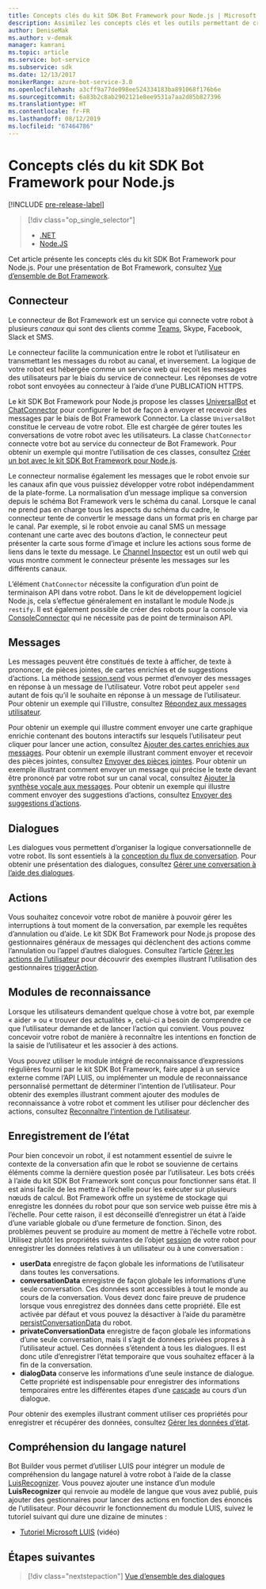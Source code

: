 ```yaml
---
title: Concepts clés du kit SDK Bot Framework pour Node.js | Microsoft Docs
description: Assimilez les concepts clés et les outils permettant de créer et de déployer les bots conversationnels disponibles dans le kit SDK Bot Framework pour Node.js.
author: DeniseMak
ms.author: v-demak
manager: kamrani
ms.topic: article
ms.service: bot-service
ms.subservice: sdk
ms.date: 12/13/2017
monikerRange: azure-bot-service-3.0
ms.openlocfilehash: a3cff9a77de098ee524334183ba891068f176b6e
ms.sourcegitcommit: 6a83b2c8ab2902121e8ee9531a7aa2d85b827396
ms.translationtype: HT
ms.contentlocale: fr-FR
ms.lasthandoff: 08/12/2019
ms.locfileid: "67464786"
---
```

# <a name="key-concepts-in-the-bot-framework-sdk-for-nodejs"></a>Concepts clés du kit SDK Bot Framework pour Node.js

[!INCLUDE [pre-release-label](../includes/pre-release-label-v3.md)]

> [!div class="op_single_selector"]
> - [.NET](../dotnet/bot-builder-dotnet-concepts.md)
> - [Node.JS](../nodejs/bot-builder-nodejs-concepts.md)

Cet article présente les concepts clés du kit SDK Bot Framework pour Node.js. Pour une présentation de Bot Framework, consultez [Vue d’ensemble de Bot Framework](../overview-introduction-bot-framework.md).

## <a name="connector"></a>Connecteur
Le connecteur de Bot Framework est un service qui connecte votre robot à plusieurs *canaux* qui sont des clients comme [Teams](https://docs.microsoft.com/microsoftteams/platform/concepts/bots/bots-create), Skype, Facebook, Slack et SMS. 

Le connecteur facilite la communication entre le robot et l’utilisateur en transmettant les messages du robot au canal, et inversement. La logique de votre robot est hébergée comme un service web qui reçoit les messages des utilisateurs par le biais du service de connecteur. Les réponses de votre robot sont envoyées au connecteur à l’aide d’une PUBLICATION HTTPS. 

Le kit SDK Bot Framework pour Node.js propose les classes [UniversalBot][UniversalBot] et [ChatConnector][ChatConnector] pour configurer le bot de façon à envoyer et recevoir des messages par le biais de Bot Framework Connector. La classe `UniversalBot` constitue le cerveau de votre robot. Elle est chargée de gérer toutes les conversations de votre robot avec les utilisateurs. La classe `ChatConnector` connecte votre bot au service du connecteur de Bot Framework.
Pour obtenir un exemple qui montre l’utilisation de ces classes, consultez [Créer un bot avec le kit SDK Bot Framework pour Node.js](bot-builder-nodejs-quickstart.md).

Le connecteur normalise également les messages que le robot envoie sur les canaux afin que vous puissiez développer votre robot indépendamment de la plate-forme. La normalisation d’un message implique sa conversion depuis le schéma Bot Framework vers le schéma du canal. Lorsque le canal ne prend pas en charge tous les aspects du schéma du cadre, le connecteur tente de convertir le message dans un format pris en charge par le canal. Par exemple, si le robot envoie au canal SMS un message contenant une carte avec des boutons d’action, le connecteur peut présenter la carte sous forme d’image et inclure les actions sous forme de liens dans le texte du message. Le [Channel Inspector][ChannelInspector] est un outil web qui vous montre comment le connecteur présente les messages sur les différents canaux.

L’élément `ChatConnector` nécessite la configuration d’un point de terminaison API dans votre robot. Dans le kit de développement logiciel Node.js, cela s’effectue généralement en installant le module Node.js `restify`. Il est également possible de créer des robots pour la console via [ConsoleConnector][ConsoleConnector] qui ne nécessite pas de point de terminaison API.

## <a name="messages"></a>Messages

Les messages peuvent être constitués de texte à afficher, de texte à prononcer, de pièces jointes, de cartes enrichies et de suggestions d’actions. La méthode [session.send][SessionSend] vous permet d’envoyer des messages en réponse à un message de l’utilisateur. Votre robot peut appeler `send` autant de fois qu’il le souhaite en réponse à un message de l’utilisateur. Pour obtenir un exemple qui l’illustre, consultez [Répondez aux messages utilisateur][RespondMessages].

Pour obtenir un exemple qui illustre comment envoyer une carte graphique enrichie contenant des boutons interactifs sur lesquels l’utilisateur peut cliquer pour lancer une action, consultez [Ajouter des cartes enrichies aux messages](bot-builder-nodejs-send-rich-cards.md). Pour obtenir un exemple illustrant comment envoyer et recevoir des pièces jointes, consultez [Envoyer des pièces jointes](bot-builder-nodejs-send-receive-attachments.md). Pour obtenir un exemple illustrant comment envoyer un message qui précise le texte devant être prononcé par votre robot sur un canal vocal, consultez [Ajouter la synthèse vocale aux messages](bot-builder-nodejs-text-to-speech.md). Pour obtenir un exemple qui illustre comment envoyer des suggestions d’actions, consultez [Envoyer des suggestions d’actions](bot-builder-nodejs-send-suggested-actions.md).

## <a name="dialogs"></a>Dialogues
Les dialogues vous permettent d’organiser la logique conversationnelle de votre robot. Ils sont essentiels à la [conception du flux de conversation](../bot-service-design-conversation-flow.md). Pour obtenir une présentation des dialogues, consultez [Gérer une conversation à l’aide des dialogues](bot-builder-nodejs-dialog-manage-conversation.md).

## <a name="actions"></a>Actions
Vous souhaitez concevoir votre robot de manière à pouvoir gérer les interruptions à tout moment de la conversation, par exemple les requêtes d’annulation ou d’aide. Le kit SDK Bot Framework pour Node.js propose des gestionnaires généraux de messages qui déclenchent des actions comme l’annulation ou l’appel d’autres dialogues. Consultez l’article [Gérer les actions de l’utilisateur](bot-builder-nodejs-dialog-actions.md) pour découvrir des exemples illustrant l’utilisation des gestionnaires [triggerAction][triggerAction].
<!--[Handling cancel](bot-builder-nodejs-manage-conversation-flow.md#handling-cancel), [Confirming interruptions](bot-builder-nodejs-manage-conversation-flow.md#confirming-interruptions) and-->


## <a name="recognizers"></a>Modules de reconnaissance
Lorsque les utilisateurs demandent quelque chose à votre bot, par exemple « aider » ou « trouver des actualités », celui-ci a besoin de comprendre ce que l’utilisateur demande et de lancer l’action qui convient. Vous pouvez concevoir votre robot de manière à reconnaître les intentions en fonction de la saisie de l’utilisateur et les associer à des actions. 

Vous pouvez utiliser le module intégré de reconnaissance d’expressions régulières fourni par le kit SDK Bot Framework, faire appel à un service externe comme l’API LUIS, ou implémenter un module de reconnaissance personnalisé permettant de déterminer l’intention de l’utilisateur. Pour obtenir des exemples illustrant comment ajouter des modules de reconnaissance à votre robot et comment les utiliser pour déclencher des actions, consultez [Reconnaître l’intention de l’utilisateur](bot-builder-nodejs-recognize-intent-messages.md).


## <a name="saving-state"></a>Enregistrement de l’état

Pour bien concevoir un robot, il est notamment essentiel de suivre le contexte de la conversation afin que le robot se souvienne de certains éléments comme la dernière question posée par l’utilisateur. Les bots créés à l’aide du kit SDK Bot Framework sont conçus pour fonctionner sans état. Il est ainsi facile de les mettre à l’échelle pour les exécuter sur plusieurs nœuds de calcul. Bot Framework offre un système de stockage qui enregistre les données du robot pour que son service web puisse être mis à l’échelle. Pour cette raison, il est déconseillé d’enregistrer un état à l’aide d’une variable globale ou d’une fermeture de fonction. Sinon, des problèmes peuvent se produire au moment de mettre à l’échelle votre robot. Utilisez plutôt les propriétés suivantes de l’objet [session][Session] de votre robot pour enregistrer les données relatives à un utilisateur ou à une conversation :

* **userData** enregistre de façon globale les informations de l’utilisateur dans toutes les conversations.
* **conversationData** enregistre de façon globale les informations d’une seule conversation. Ces données sont accessibles à tout le monde au cours de la conversation. Vous devez donc faire preuve de prudence lorsque vous enregistrez des données dans cette propriété. Elle est activée par défaut et vous pouvez la désactiver à l’aide du paramètre [persistConversationData][PersistConversationData] du robot.
* **privateConversationData** enregistre de façon globale les informations d’une seule conversation, mais il s’agit de données privées propres à l’utilisateur actuel. Ces données s’étendent à tous les dialogues. Il est donc utile d’enregistrer l’état temporaire que vous souhaitez effacer à la fin de la conversation.
* **dialogData** conserve les informations d’une seule instance de dialogue. Cette propriété est indispensable pour enregistrer des informations temporaires entre les différentes étapes d’une [cascade](bot-builder-nodejs-dialog-waterfall.md) au cours d’un dialogue.

Pour obtenir des exemples illustrant comment utiliser ces propriétés pour enregistrer et récupérer des données, consultez [Gérer les données d’état](bot-builder-nodejs-state.md).

## <a name="natural-language-understanding"></a>Compréhension du langage naturel

Bot Builder vous permet d’utiliser LUIS pour intégrer un module de compréhension du langage naturel à votre robot à l’aide de la classe [LuisRecognizer][LuisRecognizer]. Vous pouvez ajouter une instance d’un module **LuisRecognizer** qui renvoie au modèle de langue que vous avez publié, puis ajouter des gestionnaires pour lancer des actions en fonction des énoncés de l’utilisateur. Pour découvrir le fonctionnement du module LUIS, suivez le tutoriel suivant qui dure une dizaine de minutes :

* [Tutoriel Microsoft LUIS][LUISVideo] (vidéo)

## <a name="next-steps"></a>Étapes suivantes
> [!div class="nextstepaction"]
> [Vue d’ensemble des dialogues](bot-builder-nodejs-dialog-overview.md)



[PersistConversationData]: https://docs.botframework.com/node/builder/chat-reference/interfaces/_botbuilder_d_.iuniversalbotsettings.html#persistconversationdata
[UniversalBot]: https://docs.botframework.com/node/builder/chat-reference/classes/_botbuilder_d_.universalbot.html
[ChatConnector]: https://docs.botframework.com/node/builder/chat-reference/classes/_botbuilder_d_.chatconnector.html
[ConsoleConnector]: https://docs.botframework.com/node/builder/chat-reference/classes/_botbuilder_d_.consoleconnector.html

[ChannelInspector]: ../bot-service-channel-inspector.md

[Session]: https://docs.botframework.com/node/builder/chat-reference/classes/_botbuilder_d_.session.html
[SessionSend]: https://docs.botframework.com/node/builder/chat-reference/classes/_botbuilder_d_.session#send

[triggerAction]: https://docs.botframework.com/node/builder/chat-reference/classes/_botbuilder_d_.dialog.html#triggeraction
[waterfall]: bot-builder-nodejs-prompts.md

[RespondMessages]:bot-builder-nodejs-use-default-message-handler.md

[LUISRecognizer]: https://docs.botframework.com/node/builder/chat-reference/classes/_botbuilder_d_.luisrecognizer
[LUISVideo]: https://vimeo.com/145499419

